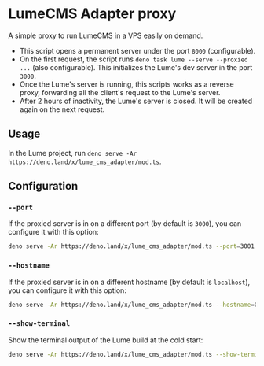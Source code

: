 # LumeCMS Adapter proxy

A simple proxy to run LumeCMS in a VPS easily on demand.

- This script opens a permanent server under the port `8000` (configurable).
- On the first request, the script runs `deno task lume --serve --proxied ...`
  (also configurable). This initializes the Lume's dev server in the port
  `3000`.
- Once the Lume's server is running, this scripts works as a reverse proxy,
  forwarding all the client's request to the Lume's server.
- After 2 hours of inactivity, the Lume's server is closed. It will be created
  again on the next request.

## Usage

In the Lume project, run
`deno serve -Ar https://deno.land/x/lume_cms_adapter/mod.ts`.

## Configuration

### `--port`

If the proxied server is in on a different port (by default is `3000`), you can
configure it with this option:

```sh
deno serve -Ar https://deno.land/x/lume_cms_adapter/mod.ts --port=3001
```

### `--hostname`

If the proxied server is in on a different hostname (by default is `localhost`),
you can configure it with this option:

```sh
deno serve -Ar https://deno.land/x/lume_cms_adapter/mod.ts --hostname=0.0.0.0
```

### `--show-terminal`

Show the terminal output of the Lume build at the cold start:

```sh
deno serve -Ar https://deno.land/x/lume_cms_adapter/mod.ts --show-terminal
```
